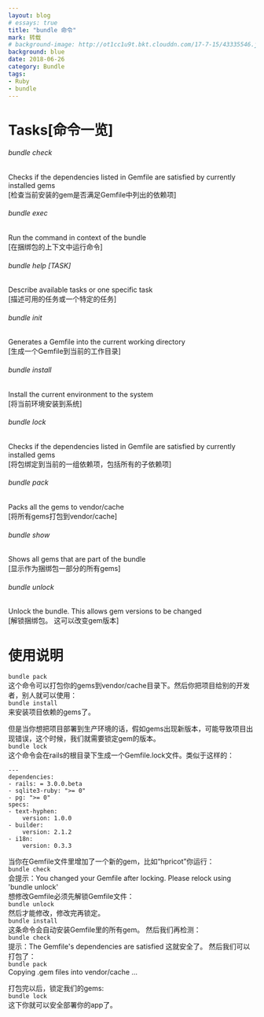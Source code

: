 ```yaml
---
layout: blog
# essays: true
title: "bundle 命令"
mark: 转载
# background-image: http://ot1cc1u9t.bkt.clouddn.com/17-7-15/43335546.jpg
background: blue
date: 2018-06-26
category: Bundle
tags:
- Ruby
- bundle
---
```


# Tasks[命令一览]
###### bundle check
Checks if the dependencies listed in Gemfile are satisfied by currently installed gems  
[检查当前安装的gem是否满足Gemfile中列出的依赖项]
###### bundle exec
Run the command in context of the bundle  
[在捆绑包的上下文中运行命令]
###### bundle help [TASK]
Describe available tasks or one specific task  
[描述可用的任务或一个特定的任务]
###### bundle init
Generates a Gemfile into the current working directory  
[生成一个Gemfile到当前的工作目录]
###### bundle install
Install the current environment to the system  
[将当前环境安装到系统]
###### bundle lock
Checks if the dependencies listed in Gemfile are satisfied by currently installed gems  
[将包绑定到当前的一组依赖项，包括所有的子依赖项]
###### bundle pack
Packs all the gems to vendor/cache  
[将所有gems打包到vendor/cache]
###### bundle show
Shows all gems that are part of the bundle  
[显示作为捆绑包一部分的所有gems]
###### bundle unlock
Unlock the bundle. This allows gem versions to be changed  
[解锁捆绑包。 这可以改变gem版本]

# 使用说明
`bundle pack`  
这个命令可以打包你的gems到vendor/cache目录下。然后你把项目给别的开发者，别人就可以使用：  
`bundle install`  
来安装项目依赖的gems了。

但是当你想把项目部署到生产环境的话，假如gems出现新版本，可能导致项目出现错误，这个时候，我们就需要锁定gem的版本。  
`bundle lock`  
这个命令会在rails的根目录下生成一个Gemfile.lock文件。类似于这样的：
```
--- 
dependencies: 
- rails: = 3.0.0.beta
- sqlite3-ruby: ">= 0"
- pg: ">= 0"
specs: 
- text-hyphen: 
    version: 1.0.0
- builder: 
    version: 2.1.2
- i18n: 
    version: 0.3.3
```

当你在Gemfile文件里增加了一个新的gem，比如“hpricot”你运行：  
`bundle check`  
会提示：You changed your Gemfile after locking. Please relock using 'bundle unlock'  
想修改Gemfile必须先解锁Gemfile文件：  
`bundle unlock`  
然后才能修改，修改完再锁定。  
`bundle install`  
这条命令会自动安装Gemfile里的所有gem。
然后我们再检测：  
`bundle check`  
提示：The Gemfile's dependencies are satisfied
这就安全了。
然后我们可以打包了：  
`bundle pack`  
Copying .gem files into vendor/cache
...

打包完以后，锁定我们的gems:  
`bundle lock`  
这下你就可以安全部署你的app了。